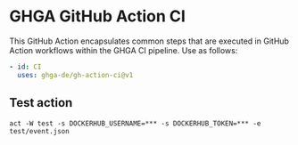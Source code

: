 # GHGA GitHub Action CI

This GitHub Action encapsulates common steps that are executed in GitHub Action workflows within the GHGA CI pipeline. Use as follows:

```yaml
- id: CI
  uses: ghga-de/gh-action-ci@v1
```

## Test action
```shell
act -W test -s DOCKERHUB_USERNAME=*** -s DOCKERHUB_TOKEN=*** -e test/event.json
```
